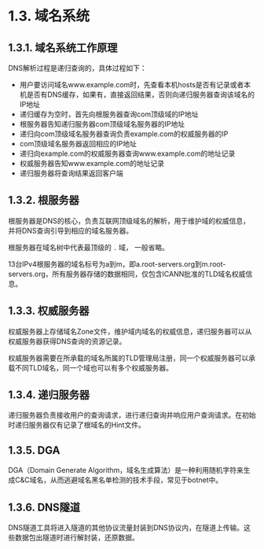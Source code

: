 # 1.3. 域名系统

## 1.3.1. 域名系统工作原理

DNS解析过程是递归查询的，具体过程如下：

- 用户要访问域名www.example.com时，先查看本机hosts是否有记录或者本机是否有DNS缓存，如果有，直接返回结果，否则向递归服务器查询该域名的IP地址
- 递归缓存为空时，首先向根服务器查询com顶级域的IP地址
- 根服务器告知递归服务器com顶级域名服务器的IP地址
- 递归向com顶级域名服务器查询负责example.com的权威服务器的IP
- com顶级域名服务器返回相应的IP地址
- 递归向example.com的权威服务器查询www.example.com的地址记录
- 权威服务器告知www.example.com的地址记录
- 递归服务器将查询结果返回客户端

## 1.3.2. 根服务器

根服务器是DNS的核心，负责互联网顶级域名的解析，用于维护域的权威信息，并将DNS查询引导到相应的域名服务器。

根服务器在域名树中代表最顶级的 `.` 域， 一般省略。

13台IPv4根服务器的域名标号为a到m，即a.root-servers.org到m.root-servers.org，所有服务器存储的数据相同，仅包含ICANN批准的TLD域名权威信息。

## 1.3.3. 权威服务器

权威服务器上存储域名Zone文件，维护域内域名的权威信息，递归服务器可以从权威服务器获得DNS查询的资源记录。

权威服务器需要在所承载的域名所属的TLD管理局注册，同一个权威服务器可以承载不同TLD域名，同一个域也可以有多个权威服务器。

## 1.3.4. 递归服务器

递归服务器负责接收用户的查询请求，进行递归查询并响应用户查询请求。在初始时递归服务器仅有记录了根域名的Hint文件。

## 1.3.5. DGA

DGA（Domain Generate Algorithm，域名生成算法）是一种利用随机字符来生成C&C域名，从而逃避域名黑名单检测的技术手段，常见于botnet中。

## 1.3.6. DNS隧道

DNS隧道工具将进入隧道的其他协议流量封装到DNS协议内，在隧道上传输。这些数据包出隧道时进行解封装，还原数据。